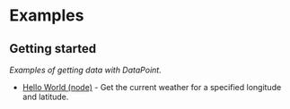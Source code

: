 # Examples


## Getting started

_Examples of getting data with DataPoint._

* [Hello World (node)](hello_world_node/) - Get the current weather for a specified
longitude and latitude.
